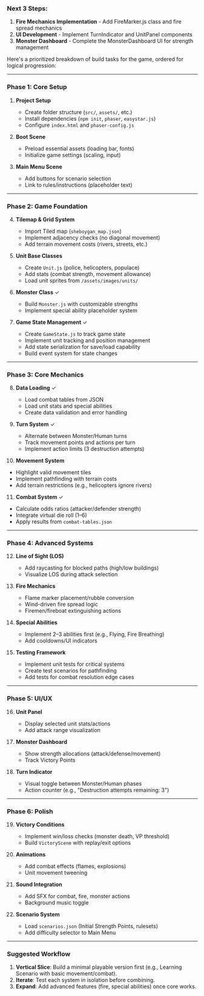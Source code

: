 ### Next 3 Steps:
1. **Fire Mechanics Implementation** - Add FireMarker.js class and fire spread mechanics
2. **UI Development** - Implement TurnIndicator and UnitPanel components
3. **Monster Dashboard** - Complete the MonsterDashboard UI for strength management

Here's a prioritized breakdown of build tasks for the game, ordered for logical progression:

---

### **Phase 1: Core Setup**
1. **Project Setup**  
   - Create folder structure (`src/`, `assets/`, etc.)  
   - Install dependencies (`npm init`, `phaser`, `easystar.js`)  
   - Configure `index.html` and `phaser-config.js`  

2. **Boot Scene**  
   - Preload essential assets (loading bar, fonts)  
   - Initialize game settings (scaling, input)  

3. **Main Menu Scene**  
   - Add buttons for scenario selection  
   - Link to rules/instructions (placeholder text)  

---

### **Phase 2: Game Foundation**  
4. **Tilemap & Grid System**  
   - Import Tiled map (`sheboygan_map.json`)  
   - Implement adjacency checks (no diagonal movement)  
   - Add terrain movement costs (rivers, streets, etc.)  

5. **Unit Base Classes**  
   - Create `Unit.js` (police, helicopters, populace)  
   - Add stats (combat strength, movement allowance)  
   - Load unit sprites from `/assets/images/units/`  

6. **Monster Class** ✓
   - Build `Monster.js` with customizable strengths  
   - Implement special ability placeholder system  

7. **Game State Management** ✓
   - Create `GameState.js` to track game state
   - Implement unit tracking and position management
   - Add state serialization for save/load capability
   - Build event system for state changes

---

### **Phase 3: Core Mechanics**  
8. **Data Loading** ✓
   - Load combat tables from JSON
   - Load unit stats and special abilities
   - Create data validation and error handling

9. **Turn System** ✓
   - Alternate between Monster/Human turns  
   - Track movement points and actions per turn  
   - Implement action limits (3 destruction attempts)

10. **Movement System**  
   - Highlight valid movement tiles  
   - Implement pathfinding with terrain costs
   - Add terrain restrictions (e.g., helicopters ignore rivers)  

11. **Combat System** ✓
   - Calculate odds ratios (attacker/defender strength)  
   - Integrate virtual die roll (1–6)  
   - Apply results from `combat-tables.json`  

---

### **Phase 4: Advanced Systems**  
12. **Line of Sight (LOS)**  
    - Add raycasting for blocked paths (high/low buildings)  
    - Visualize LOS during attack selection  

13. **Fire Mechanics**  
    - Flame marker placement/rubble conversion  
    - Wind-driven fire spread logic  
    - Firemen/fireboat extinguishing actions  

14. **Special Abilities**  
    - Implement 2–3 abilities first (e.g., Flying, Fire Breathing)  
    - Add cooldowns/UI indicators  

15. **Testing Framework**
    - Implement unit tests for critical systems
    - Create test scenarios for pathfinding
    - Add tests for combat resolution edge cases

---

### **Phase 5: UI/UX**  
16. **Unit Panel**  
    - Display selected unit stats/actions  
    - Add attack range visualization  

17. **Monster Dashboard**  
    - Show strength allocations (attack/defense/movement)  
    - Track Victory Points  

18. **Turn Indicator**  
    - Visual toggle between Monster/Human phases  
    - Action counter (e.g., "Destruction attempts remaining: 3")  

---

### **Phase 6: Polish**  
19. **Victory Conditions**  
    - Implement win/loss checks (monster death, VP threshold)  
    - Build `VictoryScene` with replay/exit options  

20. **Animations**  
    - Add combat effects (flames, explosions)  
    - Unit movement tweening  

21. **Sound Integration**  
    - Add SFX for combat, fire, monster actions  
    - Background music toggle  

22. **Scenario System**  
    - Load `scenarios.json` (Initial Strength Points, rulesets)  
    - Add difficulty selector to Main Menu  

---

### **Suggested Workflow**  
1. **Vertical Slice**: Build a minimal playable version first (e.g., Learning Scenario with basic movement/combat).  
2. **Iterate**: Test each system in isolation before combining.  
3. **Expand**: Add advanced features (fire, special abilities) once core works.